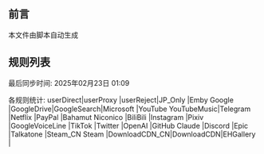 ## 前言
本文件由脚本自动生成

## 规则列表
最后同步时间: 2025年02月23日 01:09

各规则统计:
userDirect|userProxy |userReject|JP_Only   |Emby      Google    |GoogleDrive|GoogleSearch|Microsoft |YouTube   YouTubeMusic|Telegram  |Netflix   |PayPal    |Bahamut   Niconico  |BiliBili  |Instagram |Pixiv     |GoogleVoiceLine      |TikTok    |Twitter   |OpenAI    |GitHub    Claude    |Discord   |Epic      |Talkatone |Steam_CN  Steam     |DownloadCDN_CN|DownloadCDN|EHGallery |          